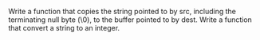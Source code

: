 Write a function that copies the string pointed to by src, including the terminating null byte (\0), to the buffer pointed to by dest.
Write a function that convert a string to an integer.
